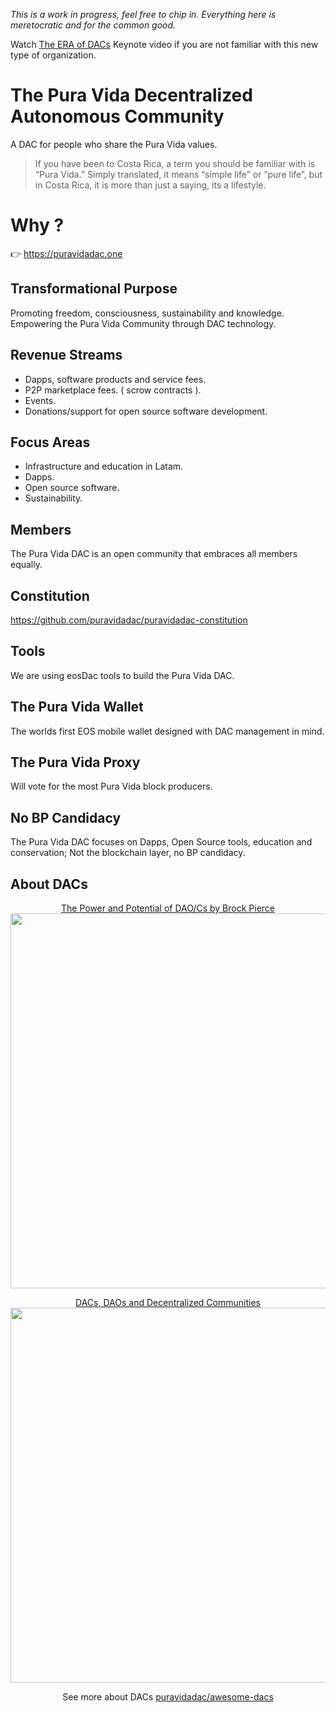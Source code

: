 *This is a work in progress, feel free to chip in. Everything here is meretocratic and for the common good.*

Watch [The ERA of DACs](https://www.youtube.com/watch?v=ClJSLwoBtCc) Keynote video if you are not familiar with this new type of organization.

# The Pura Vida Decentralized Autonomous Community

A DAC for people who share the Pura Vida values.

> If you have been to Costa Rica, a term you should be familiar with is “Pura Vida.” Simply translated, it means “simple life” or “pure life”, but in Costa Rica, it is more than just a saying, its a lifestyle. 

# Why ?

:point_right: https://puravidadac.one

## Transformational Purpose

Promoting freedom, consciousness, sustainability and knowledge.     
Empowering the Pura Vida Community through DAC technology. 

## Revenue Streams

- Dapps, software products and service fees.
- P2P marketplace fees. ( scrow contracts ).
- Events.
- Donations/support for open source software development. 

## Focus Areas

- Infrastructure and education in Latam.
- Dapps.
- Open source software.
- Sustainability.

## Members

The Pura Vida DAC is an open community that embraces all members equally. 

## Constitution

https://github.com/puravidadac/puravidadac-constitution

## Tools

We are using eosDac tools to build the Pura Vida DAC.

## The Pura Vida Wallet

The worlds first EOS mobile wallet designed with DAC management in mind.

## The Pura Vida Proxy

Will vote for the most Pura Vida block producers.

## No BP Candidacy

The Pura Vida DAC focuses on Dapps, Open Source tools, education and conservation; Not the blockchain layer, no BP candidacy.

## About DACs

<p align="center">
	<a href="https://www.youtube.com/watch?v=Wf5gfjMfiHA">
    <span>The Power and Potential of DAO/Cs by Brock Pierce</span><br/>
		<img src="https://cdn-std.dprcdn.net/files/acc_635251/Io79a1" width="600">
	</a>
</p>

<p align="center">
	<a href="https://www.youtube.com/watch?v=-RzWkdp1AFw">
    <span>DACs, DAOs and Decentralized Communities</span><br/>
		<img src="https://cdn-std.dprcdn.net/files/acc_635251/CzQVdU" width="600">
	</a>
</p>


<p align="center">
  See more about DACs <a href="https://github.com/puravidadac/awesome-dacs">puravidadac/awesome-dacs</a>
</p>


